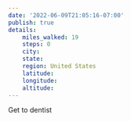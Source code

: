 ```yaml
---
date: '2022-06-09T21:05:16-07:00'
publish: true
details:
    miles_walked: 19
    steps: 0
    city:
    state:
    region: United States
    latitude:
    longitude:
    altitude:
---
```

Get to dentist
